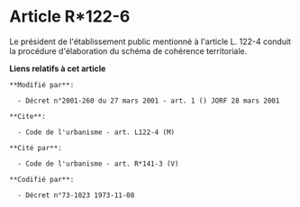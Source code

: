 # Article R*122-6

Le président de l'établissement public mentionné à l'article L. 122-4 conduit la procédure d'élaboration du schéma de
cohérence territoriale.

**Liens relatifs à cet article**

	**Modifié par**:

	  - Décret n°2001-260 du 27 mars 2001 - art. 1 () JORF 28 mars 2001

	**Cite**:

	  - Code de l'urbanisme - art. L122-4 (M)

	**Cité par**:

	  - Code de l'urbanisme - art. R*141-3 (V)

	**Codifié par**:

	  - Décret n°73-1023 1973-11-08
